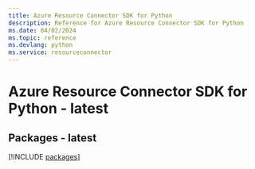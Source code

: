 ```yaml
---
title: Azure Resource Connector SDK for Python
description: Reference for Azure Resource Connector SDK for Python
ms.date: 04/02/2024
ms.topic: reference
ms.devlang: python
ms.service: resourceconnector
---
```

# Azure Resource Connector SDK for Python - latest
## Packages - latest
[!INCLUDE [packages](resource-connector-index.md)]